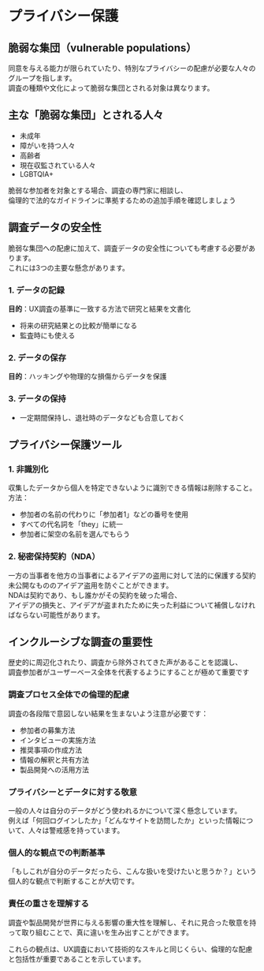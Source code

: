 # プライバシー保護
## 脆弱な集団（vulnerable populations）
同意を与える能力が限られていたり、特別なプライバシーの配慮が必要な人々のグループを指します。  
調査の種類や文化によって脆弱な集団とされる対象は異なります。  

## 主な「脆弱な集団」とされる人々
- 未成年
- 障がいを持つ人々
- 高齢者
- 現在収監されている人々
- LGBTQIA+

脆弱な参加者を対象とする場合、調査の専門家に相談し、  
倫理的で法的なガイドラインに準拠するための追加手順を確認しましょう  

## 調査データの安全性
脆弱な集団への配慮に加えて、調査データの安全性についても考慮する必要があります。  
これには3つの主要な懸念があります。
### 1. データの記録
**目的**：UX調査の基準に一致する方法で研究と結果を文書化
- 将来の研究結果との比較が簡単になる
- 監査時にも使える
### 2. データの保存
**目的**：ハッキングや物理的な損傷からデータを保護
### 3. データの保持
- 一定期間保持し、退社時のデータなども合意しておく

## プライバシー保護ツール
### 1. 非識別化
収集したデータから個人を特定できないように識別できる情報は削除すること。  
方法：  
  - 参加者の名前の代わりに「参加者1」などの番号を使用
  - すべての代名詞を「they」に統一
  - 参加者に架空の名前を選んでもらう

### 2. 秘密保持契約（NDA）
一方の当事者を他方の当事者によるアイデアの盗用に対して法的に保護する契約  
未公開なもののアイデア盗用を防ぐことができます。  
NDAは契約であり、もし誰かがその契約を破った場合、  
アイデアの損失と、アイデアが盗まれたために失った利益について補償しなければならない可能性があります。


## インクルーシブな調査の重要性
歴史的に周辺化されたり、調査から除外されてきた声があることを認識し、  
調査参加者がユーザーベース全体を代表するようにすることが極めて重要です
### 調査プロセス全体での倫理的配慮
調査の各段階で意図しない結果を生まないよう注意が必要です：

- 参加者の募集方法
- インタビューの実施方法
- 推奨事項の作成方法
- 情報の解釈と共有方法
- 製品開発への活用方法

### プライバシーとデータに対する敬意
一般の人々は自分のデータがどう使われるかについて深く懸念しています。  
例えば「何回ログインしたか」「どんなサイトを訪問したか」といった情報について、人々は警戒感を持っています。
### 個人的な観点での判断基準
「もしこれが自分のデータだったら、こんな扱いを受けたいと思うか？」という個人的な観点で判断することが大切です。
### 責任の重さを理解する
調査や製品開発が世界に与える影響の重大性を理解し、それに見合った敬意を持って取り組むことで、真に違いを生み出すことができます。

  
これらの観点は、UX調査において技術的なスキルと同じくらい、倫理的な配慮と包括性が重要であることを示しています。
